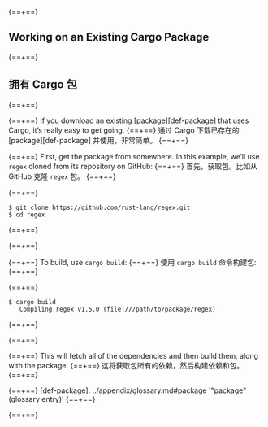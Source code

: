 {==+==}
## Working on an Existing Cargo Package
{==+==}
## 拥有 Cargo 包
{==+==}

{==+==}
If you download an existing [package][def-package] that uses Cargo, it’s
really easy to get going.
{==+==}
通过 Cargo 下载已存在的 [package][def-package] 并使用，非常简单。
{==+==}

{==+==}
First, get the package from somewhere. In this example, we’ll use `regex`
cloned from its repository on GitHub:
{==+==}
首先，获取包。比如从 GitHub 克隆 `regex` 包。
{==+==}

{==+==}
```console
$ git clone https://github.com/rust-lang/regex.git
$ cd regex
```
{==+==}

{==+==}

{==+==}
To build, use `cargo build`:
{==+==}
使用 `cargo build` 命令构建包:
{==+==}

{==+==}
```console
$ cargo build
   Compiling regex v1.5.0 (file:///path/to/package/regex)
```
{==+==}

{==+==}

{==+==}
This will fetch all of the dependencies and then build them, along with the
package.
{==+==}
这将获取包所有的依赖，然后构建依赖和包。
{==+==}

{==+==}
[def-package]:  ../appendix/glossary.md#package  '"package" (glossary entry)'
{==+==}

{==+==}
